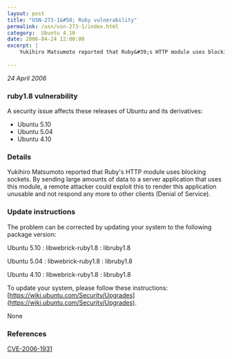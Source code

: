 ```yaml
---
layout: post
title: "USN-273-1&#58; Ruby vulnerability"
permalink: /usn/usn-273-1/index.html
category:  Ubuntu 4.10
date: 2006-04-24 12:00:00
excerpt: |
    Yukihiro Matsumoto reported that Ruby&#39;s HTTP module uses blocking sockets. By sending large amounts of data to a server application that uses this module, a remote attacker could exploit this to render this application unusable and not respond any more to other clients (Denial of Service).
    
--- 
```

 
 

*24 April 2006*

### ruby1.8 vulnerability

A security issue affects these releases of Ubuntu and its derivatives:

* Ubuntu 5.10
* Ubuntu 5.04
* Ubuntu 4.10

### Details

Yukihiro Matsumoto reported that Ruby&#39;s HTTP module uses blocking sockets. By sending large amounts of data to a server application that uses this module, a remote attacker could exploit this to render this application unusable and not respond any more to other clients (Denial of Service).

### Update instructions

The problem can be corrected by updating your system to the following package version:

Ubuntu 5.10
 : libwebrick-ruby1.8 
 : libruby1.8 

Ubuntu 5.04
 : libwebrick-ruby1.8 
 : libruby1.8 

Ubuntu 4.10
 : libwebrick-ruby1.8 
 : libruby1.8 

To update your system, please follow these instructions: [https://wiki.ubuntu.com/Security/Upgrades](https://wiki.ubuntu.com/Security/Upgrades).

None

### References

 
 [CVE-2006-1931](http://people.ubuntu.com/~ubuntu-security/cve/CVE-2006-1931)
 

